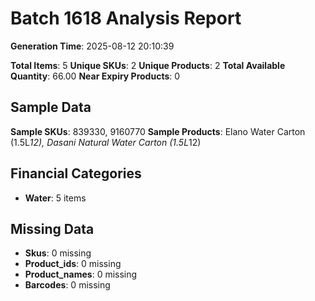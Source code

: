 # Batch 1618 Analysis Report

**Generation Time**: 2025-08-12 20:10:39

**Total Items**: 5
**Unique SKUs**: 2
**Unique Products**: 2
**Total Available Quantity**: 66.00
**Near Expiry Products**: 0

## Sample Data
**Sample SKUs**: 839330, 9160770
**Sample Products**: Elano Water Carton (1.5L*12), Dasani Natural Water Carton (1.5L*12)

## Financial Categories
- **Water**: 5 items

## Missing Data
- **Skus**: 0 missing
- **Product_ids**: 0 missing
- **Product_names**: 0 missing
- **Barcodes**: 0 missing
